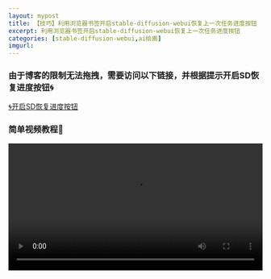 ```yaml
---
layout: mypost
title: 【技巧】利用浏览器书签开启stable-diffusion-webui恢复上一次任务进度按钮
excerpt: 利用浏览器书签开启stable-diffusion-webui恢复上一次任务进度按钮
categories: [stable-diffusion-webui,ai绘画]
imgurl: 
---  
```

  
  

### 由于博客的限制无法拖拽，需要访问以下链接，并根据提示开启SD恢复进度按钮🌀  

<a href="https://bfkjz.github.io/SD-webui-restore-progress/">🌀开启SD恢复进度按钮</a>

### 简单视频教程🎥  

<video controls width="100%">
   <source src="https://ghproxy.net/https://raw.githubusercontent.com/bfkjz/SD-webui-restore-progress/master/%E5%BC%80%E5%90%AFsd%E6%81%A2%E5%A4%8D%E8%BF%9B%E5%BA%A6%E6%8C%89%E9%92%AE.mp4" type="video/mp4">
</video>
